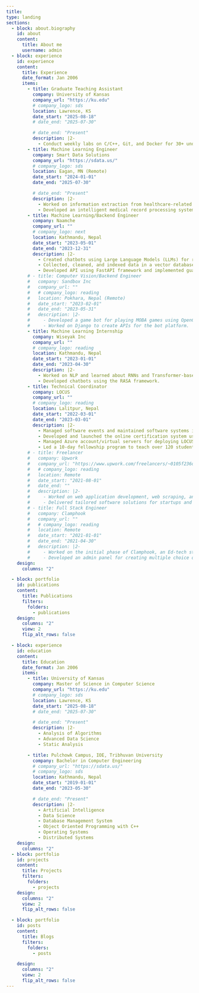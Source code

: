 ```yaml
---
title:
type: landing
sections:
  - block: about.biography
    id: about
    content:
      title: About me
      username: admin
  - block: experience
    id: experience
    content:
      title: Experience
      date_format: Jan 2006
      items:
        - title: Graduate Teaching Assistant
          company: University of Kansas
          company_url: "https://ku.edu"
          # company_logo: sds
          location: Lawrence, KS
          date_start: "2025-08-18"
          # date_end: "2025-07-30"

          # date_end: "Present"
          description: |2-
            - Conduct weekly labs on C/C++, Git, and Docker for 30+ undergraduate  students; also grade assignments, in-class problems, and labs.
        - title: Machine Learning Engineer
          company: Smart Data Solutions
          company_url: "https://sdata.us/"
          # company_logo: sds
          location: Eagan, MN (Remote)
          date_start: "2024-01-01"
          date_end: "2025-07-30"

          # date_end: "Present"
          description: |2-
            - Worked on information extraction from healthcare-related documents, including insurance claims and medical records. Performed data collection, cleaning, and model training for information extraction.
            - Developed an intelligent medical record processing system to extract important information from medical records using models like LayoutLM and Large Language Models.
        - title: Machine Learning/Backend Engineer
          company: Naamche
          company_url: ""
          # company_logo: next
          location: Kathmandu, Nepal
          date_start: "2023-05-01"
          date_end: "2023-12-31"
          description: |2-
            - Created chatbots using Large Language Models (LLMs) for real estate and university extension centers.
            - Collected, cleaned, and indexed data in a vector database for implementing RAG-based framework, using tools like Scrapy, Metabase, and AWS Sagemaker.
            - Developed API using FastAPI framework and implemented guardrails for chatbots.
        # - title: Computer Vision/Backend Engineer
        #   company: Sandbox Inc
        #   company_url: ""
        #   # company_logo: reading
        #   location: Pokhara, Nepal (Remote)
        #   date_start: "2023-02-01"
        #   date_end: "2023-05-31"
        #   description: |2-
        #     - Developed a game bot for playing MOBA games using OpenCV.
        #     - Worked on Django to create APIs for the bot platform.
        - title: Machine Learning Internship
          company: Wiseyak Inc
          company_url: ""
          # company_logo: reading
          location: Kathmandu, Nepal
          date_start: "2023-01-01"
          date_end: "2023-04-30"
          description: |2-
            - Worked on NLP and learned about RNNs and Transformer-based models, focusing on attention mechanisms used by Transformers.
            - Developed chatbots using the RASA framework.
        - title: Technical Coordinator
          company: LOCUS
          company_url: ""
          # company_logo: reading
          location: Lalitpur, Nepal
          date_start: "2022-03-01"
          date_end: "2023-03-01"
          description: |2-
            - Managed software events and maintained software systems including LOCUS's website and its online certification system.
            - Developed and launched the online certification system used at LOCUS.
            - Managed Azure account/virtual servers for deploying LOCUS products.
            - Led a 10-day fellowship program to teach over 120 students software development practices.
        # - title: Freelancer
        #   company: Upwork
        #   company_url: "https://www.upwork.com/freelancers/~0105f236d2f4b5599f"
        #   # company_logo: reading
        #   location: Remote
        #   date_start: "2021-08-01"
        #   date_end: ""
        #   description: |2-
        #     - Worked on web application development, web scraping, and NLP projects.
        #     - Delivered tailored software solutions for startups and earned Top Rated status on Upwork.
        # - title: Full Stack Engineer
        #   company: Clamphook
        #   company_url: ""
        #   # company_logo: reading
        #   location: Remote
        #   date_start: "2021-01-01"
        #   date_end: "2021-04-30"
        #   description: |2-
        #     - Worked on the initial phase of Clamphook, an Ed-tech startup, developing both server-side and client-side functionalities.
        #     - Developed an admin panel for creating multiple choice questions for computer-based tests.
    design:
      columns: "2"

  - block: portfolio
    id: publications
    content:
      title: Publications
      filters:
        folders:
          - publications
    design:
      columns: "2"
      view: 2
      flip_alt_rows: false

  - block: experience
    id: education
    content:
      title: Education
      date_format: Jan 2006
      items:
        - title: University of Kansas
          company: Master of Science in Computer Science
          company_url: "https://ku.edu"
          # company_logo: sds
          location: Lawrence, KS
          date_start: "2025-08-18"
          # date_end: "2025-07-30"

          # date_end: "Present"
          description: |2-
            - Analysis of Algorithms  
            - Advanced Data Science  
            - Static Analysis

        - title: Pulchowk Campus, IOE, Tribhuvan University
          company: Bachelor in Computer Engineering
          # company_url: "https://sdata.us/"
          # company_logo: sds
          location: Kathmandu, Nepal
          date_start: "2019-01-01"
          date_end: "2023-05-30"

          # date_end: "Present"
          description: |2-
            - Artificial Intelligence
            - Data Science
            - Database Management System
            - Object Oriented Programming with C++
            - Operating Systems
            - Distributed Systems
    design:
      columns: "2"
  - block: portfolio
    id: projects
    content:
      title: Projects
      filters:
        folders:
          - projects
    design:
      columns: "2"
      view: 2
      flip_alt_rows: false

  - block: portfolio
    id: posts
    content:
      title: Blogs
      filters:
        folders:
          - posts

    design:
      columns: "2"
      view: 2
      flip_alt_rows: false
---
```

